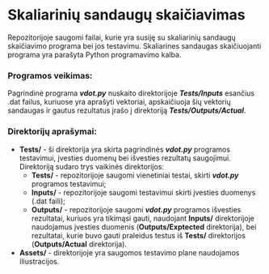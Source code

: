 # Skaliarinių sandaugų skaičiavimas

Repozitorijoje saugomi failai, kurie yra susiję su skaliarinių sandaugų skaičiavimo programa bei jos testavimu.
Skaliarines sandaugas skaičiuojanti programa yra parašyta Python programavimo kalba.

### Programos veikimas:
Pagrindinė programa ***vdot.py*** nuskaito direktorijoje ***Tests/Inputs*** esančius .dat failus, kuriuose yra aprašyti
vektoriai, apskaičiuoja šių vektorių sandaugas ir gautus rezultatus įrašo į direktoriją ***Tests/Outputs/Actual***.

### Direktorijų aprašymai:
- **Tests/** - ši direktorija yra skirta pagrindinės ***vdot.py*** programos testavimui, įvesties duomenų bei išvesties
rezultatų saugojimui. Direktoriją sudaro trys vaikinės direktorijos:
   - **Tests/** - repozitorijoje saugomi vienetiniai testai, skirti ***vdot.py*** programos testavimui;
   - **Inputs/** - repozitorijoje saugomi testavimui skirti įvesties duomenys (.dat faili);
   - **Outputs/** - repozitorijoje saugomi ***vdot.py*** programos išvesties rezultatai, kuriuos yra tikimąsi gauti,
   naudojant **Inputs/** direktorijoje naudojamus įvesties duomenis (**Outputs/Exptected** direktorija), bei rezultatai,
   kurie buvo gauti praleidus testus iš **Tests/** direktorijos (**Outputs/Actual** direktorija).
- **Assets/** - direktorijoje yra saugomos testavimo plane naudojamos iliustracijos.